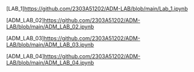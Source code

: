 [LAB_1]https://github.com/2303A51202/ADM-LAB/blob/main/Lab_1.ipynb

[ADM_LAB_02]https://github.com/2303A51202/ADM-LAB/blob/main/ADM_LAB_02.ipynb

[ADM_LAB_03]https://github.com/2303A51202/ADM-LAB/blob/main/ADM_LAB_03.ipynb

[ADM_LAB_04]https://github.com/2303A51202/ADM-LAB/blob/main/ADM_LAB_04.ipynb

